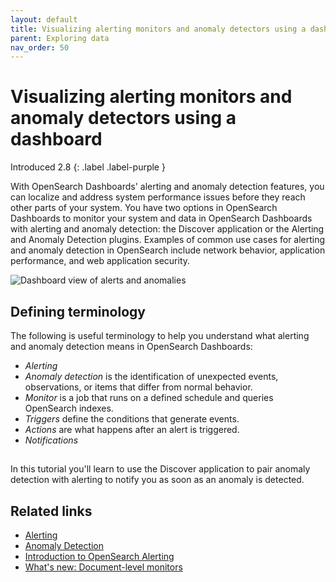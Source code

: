 ```yaml
---
layout: default
title: Visualizing alerting monitors and anomaly detectors using a dashboard
parent: Exploring data
nav_order: 50
---
```


# Visualizing alerting monitors and anomaly detectors using a dashboard
Introduced 2.8
{: .label .label-purple }

With OpenSearch Dashboards' alerting and anomaly detection features, you can localize and address system performance issues before they reach other parts of your system. You have two options in OpenSearch Dashboards to monitor your system and data in OpenSearch Dashboards with alerting and anomaly detection: the Discover application or the Alerting and Anomaly Detection plugins. Examples of common use cases for alerting and anomaly detection in OpenSearch include network behavior, application performance, and web application security.  

![Dashboard view of alerts and anomalies]({{site.url}}{{site.baseurl}}//images/dashboards/alerting-dashboard.png)

## Defining terminology

The following is useful terminology to help you understand what alerting and anomaly detection means in OpenSearch Dashboards:

- _Alerting_ 
- _Anomaly detection_ is the identification of unexpected events, observations, or items that differ from normal behavior.
- _Monitor_ is a job that runs on a defined schedule and queries OpenSearch indexes.
- _Triggers_ define the conditions that generate events.
- _Actions_ are what happens after an alert is triggered.
- _Notifications_ 

## 

In this tutorial you'll learn to use the Discover application to pair anomaly detection with alerting to notify you as soon as an anomaly is detected.

## Related links

- [Alerting]({{site.url}}{{site.baseurl}}/observing-your-data/alerting/index/) 
- [Anomaly Detection]({{site.url}}{{site.baseurl}}/observing-your-data/ad/index/)
- [Introduction to OpenSearch Alerting](https://opensearch.org/blog/alerting-intro/)
- [What's new: Document-level monitors](https://opensearch.org/blog/whatsnew-document-level-monitors/)